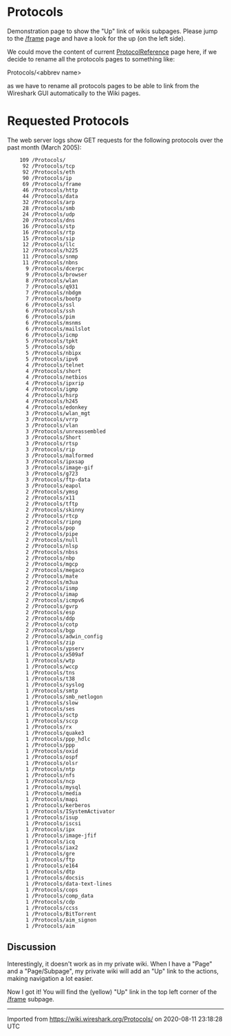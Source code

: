# Protocols

Demonstration page to show the "Up" link of wikis subpages. Please jump to the [/frame](/Protocols/frame) page and have a look for the up (on the left side).

We could move the content of current [ProtocolReference](/ProtocolReference) page here, if we decide to rename all the protocols pages to something like:

Protocols/\<abbrev name\>

as we have to rename all protocols pages to be able to link from the Wireshark GUI automatically to the Wiki pages.

# Requested Protocols

The web server logs show GET requests for the following protocols over the past month (March 2005):

``` 
    109 /Protocols/
     92 /Protocols/tcp
     92 /Protocols/eth
     90 /Protocols/ip
     69 /Protocols/frame
     46 /Protocols/http
     44 /Protocols/data
     32 /Protocols/arp
     28 /Protocols/smb
     24 /Protocols/udp
     20 /Protocols/dns
     16 /Protocols/stp
     16 /Protocols/rtp
     15 /Protocols/sip
     12 /Protocols/llc
     12 /Protocols/h225
     11 /Protocols/snmp
     11 /Protocols/nbns
      9 /Protocols/dcerpc
      9 /Protocols/browser
      8 /Protocols/wlan
      7 /Protocols/q931
      7 /Protocols/nbdgm
      7 /Protocols/bootp
      6 /Protocols/ssl
      6 /Protocols/ssh
      6 /Protocols/pim
      6 /Protocols/msnms
      6 /Protocols/mailslot
      6 /Protocols/icmp
      5 /Protocols/tpkt
      5 /Protocols/sdp
      5 /Protocols/nbipx
      5 /Protocols/ipv6
      4 /Protocols/telnet
      4 /Protocols/short
      4 /Protocols/netbios
      4 /Protocols/ipxrip
      4 /Protocols/igmp
      4 /Protocols/hsrp
      4 /Protocols/h245
      4 /Protocols/edonkey
      3 /Protocols/wlan_mgt
      3 /Protocols/vrrp
      3 /Protocols/vlan
      3 /Protocols/unreassembled
      3 /Protocols/Short
      3 /Protocols/rtsp
      3 /Protocols/rip
      3 /Protocols/malformed
      3 /Protocols/ipxsap
      3 /Protocols/image-gif
      3 /Protocols/g723
      3 /Protocols/ftp-data
      3 /Protocols/eapol
      2 /Protocols/ymsg
      2 /Protocols/x11
      2 /Protocols/tftp
      2 /Protocols/skinny
      2 /Protocols/rtcp
      2 /Protocols/ripng
      2 /Protocols/pop
      2 /Protocols/pipe
      2 /Protocols/null
      2 /Protocols/nlsp
      2 /Protocols/nbss
      2 /Protocols/nbp
      2 /Protocols/mgcp
      2 /Protocols/megaco
      2 /Protocols/mate
      2 /Protocols/m3ua
      2 /Protocols/ismp
      2 /Protocols/imap
      2 /Protocols/icmpv6
      2 /Protocols/gvrp
      2 /Protocols/esp
      2 /Protocols/ddp
      2 /Protocols/cotp
      2 /Protocols/bgp
      2 /Protocols/adwin_config
      1 /Protocols/zip
      1 /Protocols/ypserv
      1 /Protocols/x509af
      1 /Protocols/wtp
      1 /Protocols/wccp
      1 /Protocols/tns
      1 /Protocols/t38
      1 /Protocols/syslog
      1 /Protocols/smtp
      1 /Protocols/smb_netlogon
      1 /Protocols/slow
      1 /Protocols/ses
      1 /Protocols/sctp
      1 /Protocols/sccp
      1 /Protocols/rx
      1 /Protocols/quake3
      1 /Protocols/ppp_hdlc
      1 /Protocols/ppp
      1 /Protocols/oxid
      1 /Protocols/ospf
      1 /Protocols/olsr
      1 /Protocols/ntp
      1 /Protocols/nfs
      1 /Protocols/ncp
      1 /Protocols/mysql
      1 /Protocols/media
      1 /Protocols/mapi
      1 /Protocols/kerberos
      1 /Protocols/ISystemActivator
      1 /Protocols/isup
      1 /Protocols/iscsi
      1 /Protocols/ipx
      1 /Protocols/image-jfif
      1 /Protocols/icq
      1 /Protocols/iax2
      1 /Protocols/gre
      1 /Protocols/ftp
      1 /Protocols/e164
      1 /Protocols/dtp
      1 /Protocols/docsis
      1 /Protocols/data-text-lines
      1 /Protocols/cops
      1 /Protocols/comp_data
      1 /Protocols/cdp
      1 /Protocols/ccss
      1 /Protocols/BitTorrent
      1 /Protocols/aim_signon
      1 /Protocols/aim
```

## Discussion

Interestingly, it doesn't work as in my private wiki. When I have a "Page" and a "Page/Subpage", my private wiki will add an "Up" link to the actions, making navigation a lot easier.

Now I got it\! You will find the (yellow) "Up" link in the top left corner of the [/frame](/Protocols/frame) subpage.

---

Imported from https://wiki.wireshark.org/Protocols/ on 2020-08-11 23:18:28 UTC
